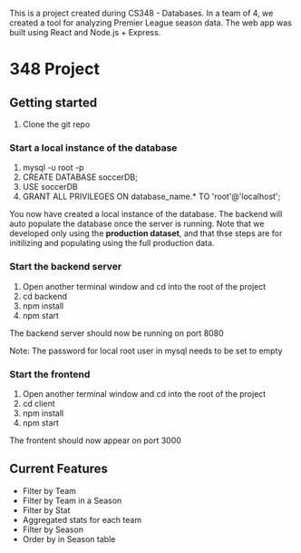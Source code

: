 This is a project created during CS348 - Databases. In a team of 4, we created a tool for analyzing Premier League season data. The web app was built using React and Node.js + Express.

# 348 Project

## Getting started

1. Clone the git repo

### Start a local instance of the database

1. mysql -u root -p
2. CREATE DATABASE soccerDB;
3. USE soccerDB
4. GRANT ALL PRIVILEGES ON database_name.\* TO 'root'@'localhost';

You now have created a local instance of the database. The backend will auto populate the database once the server is running. Note that we developed only using the **production dataset**, and that thse steps are for initilizing and populating using the full production data.

### Start the backend server

1. Open another terminal window and cd into the root of the project
2. cd backend
3. npm install
4. npm start

The backend server should now be running on port 8080

Note: The password for local root user in mysql needs to be set to empty

### Start the frontend

1. Open another terminal window and cd into the root of the project
2. cd client
3. npm install
4. npm start

The frontent should now appear on port 3000


## Current Features
- Filter by Team
- Filter by Team in a Season
- Filter by Stat 
- Aggregated stats for each team
- Filter by Season
- Order by in Season table
